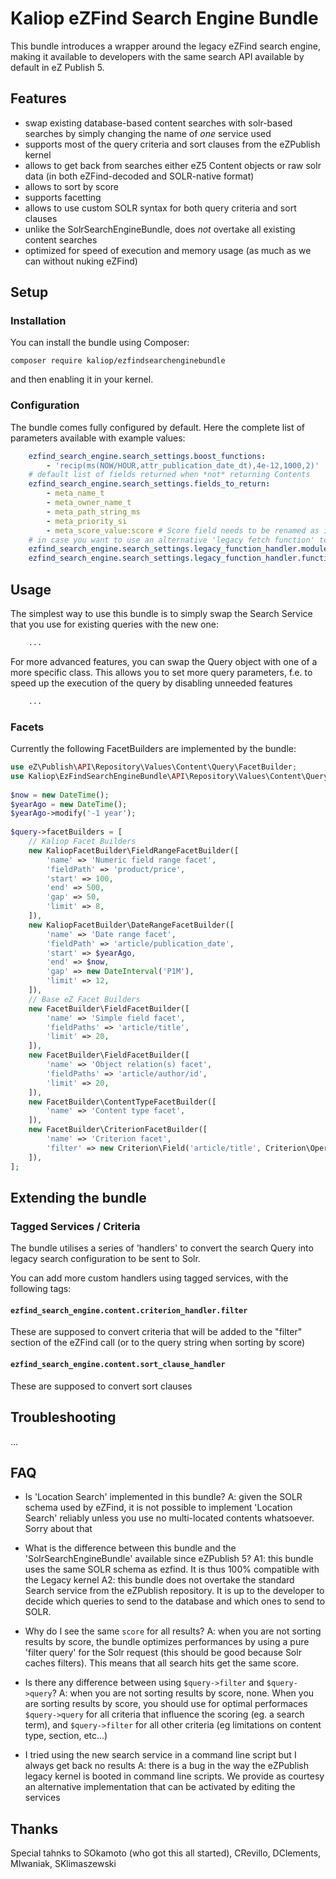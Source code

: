 # Kaliop eZFind Search Engine Bundle

This bundle introduces a wrapper around the legacy eZFind search engine, making it available to developers with the
same search API available by default in eZ Publish 5.


## Features

* swap existing database-based content searches with solr-based searches by simply changing the name of *one* service used
* supports most of the query criteria and sort clauses from the eZPublish kernel
* allows to get back from searches either eZ5 Content objects or raw solr data (in both eZFind-decoded and SOLR-native format)
* allows to sort by score
* supports facetting
* allows to use custom SOLR syntax for both query criteria and sort clauses
* unlike the SolrSearchEngineBundle, does *not* overtake all existing content searches
* optimized for speed of execution and memory usage (as much as we can without nuking eZFind)


## Setup

### Installation

You can install the bundle using Composer:

    composer require kaliop/ezfindsearchenginebundle
 
and then enabling it in your kernel.

### Configuration

The bundle comes fully configured by default. Here the complete list of parameters available with example values:

```yaml
    ezfind_search_engine.search_settings.boost_functions:
        - 'recip(ms(NOW/HOUR,attr_publication_date_dt),4e-12,1000,2)'
    # default list of fields returned when *not* returning Contents
    ezfind_search_engine.search_settings.fields_to_return:
        - meta_name_t
        - meta_owner_name_t
        - meta_path_string_ms
        - meta_priority_si
        - meta_score_value:score # Score field needs to be renamed as it won't be passed from eZFind
    # in case you want to use an alternative 'legacy fetch function' to power the search service. The default is ezfind/search
    ezfind_search_engine.search_settings.legacy_function_handler.module_name: 'ezfind'
    ezfind_search_engine.search_settings.legacy_function_handler.function_name: 'search'
```


## Usage

The simplest way to use this bundle is to simply swap the Search Service that you use for existing queries with the new
one:

```php
    ...
```

For more advanced features, you can swap the Query object with one of a more specific class. This allows you to set more
query parameters, f.e. to speed up the execution of the query by disabling unneeded features 

```php
    ...
```

### Facets

Currently the following FacetBuilders are implemented by the bundle:

```php
use eZ\Publish\API\Repository\Values\Content\Query\FacetBuilder;
use Kaliop\EzFindSearchEngineBundle\API\Repository\Values\Content\Query\FacetBuilder as KaliopFacetBuilder;
 
$now = new DateTime();
$yearAgo = new DateTime();
$yearAgo->modify('-1 year');
 
$query->facetBuilders = [
    // Kaliop Facet Builders
    new KaliopFacetBuilder\FieldRangeFacetBuilder([
        'name' => 'Numeric field range facet',
        'fieldPath' => 'product/price',
        'start' => 100,
        'end' => 500,
        'gap' => 50,
        'limit' => 8,
    ]),
    new KaliopFacetBuilder\DateRangeFacetBuilder([
        'name' => 'Date range facet',
        'fieldPath' => 'article/publication_date',
        'start' => $yearAgo,
        'end' => $now,
        'gap' => new DateInterval('P1M'),
        'limit' => 12,
    ]),
    // Base eZ Facet Builders
    new FacetBuilder\FieldFacetBuilder([
        'name' => 'Simple field facet',
        'fieldPaths' => 'article/title',
        'limit' => 20,
    ]),
    new FacetBuilder\FieldFacetBuilder([
        'name' => 'Object relation(s) facet',
        'fieldPaths' => 'article/author/id',
        'limit' => 20,
    ]),
    new FacetBuilder\ContentTypeFacetBuilder([
        'name' => 'Content type facet',
    ]),
    new FacetBuilder\CriterionFacetBuilder([
        'name' => 'Criterion facet',
        'filter' => new Criterion\Field('article/title', Criterion\Operator::CONTAINS, 'new'),
    ]),
];
```

## Extending the bundle

### Tagged Services / Criteria

The bundle utilises a series of 'handlers' to convert the search Query into legacy search configuration to be sent to
Solr.

You can add more custom handlers using tagged services, with the following tags:

#### `ezfind_search_engine.content.criterion_handler.filter`

These are supposed to convert criteria that will be added to the "filter" section of the eZFind call (or to the query
string when sorting by score)

#### `ezfind_search_engine.content.sort_clause_handler`

These are supposed to convert sort clauses 


## Troubleshooting

...


## FAQ

* Is 'Location Search' implemented in this bundle?
  A: given the SOLR schema used by eZFind, it is not possible to implement 'Location Search' reliably unless you use
     no multi-located contents whatsoever. Sorry about that

* What is the difference between this bundle and the 'SolrSearchEngineBundle' available since eZPublish 5?
   A1: this bundle uses the same SOLR schema as ezfind. It is thus 100% compatible with the Legacy kernel
   A2: this bundle does not overtake the standard Search service from the eZPublish repository. It is up to the developer
       to decide which queries to send to the database and which ones to send to SOLR.

* Why do I see the same `score` for all results?
  A: when you are not sorting results by score, the bundle optimizes performances by using a pure 'filter query' for the
     Solr request (this should be good because Solr caches filters). This means that all search hits get the same score. 

* Is there any difference between using `$query->filter` and `$query->query`?
  A: when you are not sorting results by score, none.
     When you are sorting results by score, you should use for optimal performaces `$query->query` for all criteria that
     influence the scoring (eg. a search term), and `$query->filter` for all other criteria (eg limitations on content
     type, section, etc...) 

* I tried using the new search service in a command line script but I always get back no results
  A: there is a bug in the way the eZPublish legacy kernel is booted in command line scripts. We provide as courtesy
     an alternative implementation that can be activated by editing the services


## Thanks

Special tahnks to SOkamoto (who got this all started), CRevillo, DClements, MIwaniak, SKlimaszewski
